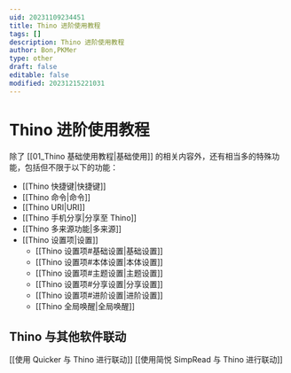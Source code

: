 ```yaml
---
uid: 20231109234451
title: Thino 进阶使用教程
tags: []
description: Thino 进阶使用教程
author: Bon,PKMer
type: other
draft: false
editable: false
modified: 20231215221031
---
```


# Thino 进阶使用教程

除了 [[01_Thino 基础使用教程|基础使用]] 的相关内容外，还有相当多的特殊功能，包括但不限于以下的功能：
- [[Thino 快捷键|快捷键]]
- [[Thino 命令|命令]]
- [[Thino URI|URI]]
- [[Thino 手机分享|分享至 Thino]]
- [[Thino 多来源功能|多来源]]
- [[Thino 设置项|设置]]
	- [[Thino 设置项#基础设置|基础设置]]
	- [[Thino 设置项#本体设置|本体设置]]
	- [[Thino 设置项#主题设置|主题设置]]
	- [[Thino 设置项#分享设置|分享设置]]
	- [[Thino 设置项#进阶设置|进阶设置]]
	- [[Thino 全局唤醒|全局唤醒]]

## Thino 与其他软件联动

[[使用 Quicker 与 Thino 进行联动]]
[[使用简悦 SimpRead 与 Thino 进行联动]]
